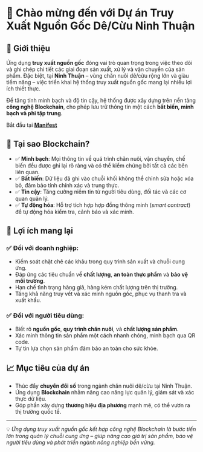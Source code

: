 # 👋 Chào mừng đến với Dự án Truy Xuất Nguồn Gốc Dê/Cừu Ninh Thuận

## 🌿 Giới thiệu

Ứng dụng **truy xuất nguồn gốc** đóng vai trò quan trọng trong việc theo dõi và ghi chép chi tiết các giai đoạn sản xuất, xử lý và vận chuyển của sản phẩm. Đặc biệt, tại **Ninh Thuận** – vùng chăn nuôi dê/cừu rộng lớn và giàu tiềm năng – việc triển khai hệ thống truy xuất nguồn gốc mang lại nhiều lợi ích thiết thực.

Để tăng tính minh bạch và độ tin cậy, hệ thống được xây dựng trên nền tảng **công nghệ Blockchain**, cho phép lưu trữ thông tin một cách **bất biến, minh bạch và phi tập trung**.

Bắt đầu tại [**Manifest**](https://github.com/Agritracer/manifests.git)

## 🔐 Tại sao Blockchain?

- ✅ **Minh bạch**: Mọi thông tin về quá trình chăn nuôi, vận chuyển, chế biến đều được ghi lại rõ ràng và có thể kiểm chứng bởi tất cả các bên liên quan.
- ✅ **Bất biến**: Dữ liệu đã ghi vào chuỗi khối không thể chỉnh sửa hoặc xóa bỏ, đảm bảo tính chính xác và trung thực.
- ✅ **Tin cậy**: Tăng cường niềm tin từ người tiêu dùng, đối tác và các cơ quan quản lý.
- ✅ **Tự động hóa**: Hỗ trợ tích hợp hợp đồng thông minh (*smart contract*) để tự động hóa kiểm tra, cảnh báo và xác minh.

## 🚀 Lợi ích mang lại

### ✅ Đối với doanh nghiệp:
- Kiểm soát chặt chẽ các khâu trong quy trình sản xuất và chuỗi cung ứng.
- Đáp ứng các tiêu chuẩn về **chất lượng**, **an toàn thực phẩm** và **bảo vệ môi trường**.
- Hạn chế tình trạng hàng giả, hàng kém chất lượng trên thị trường.
- Tăng khả năng truy vết và xác minh nguồn gốc, phục vụ thanh tra và xuất khẩu.

### ✅ Đối với người tiêu dùng:
- Biết rõ **nguồn gốc**, **quy trình chăn nuôi**, và **chất lượng sản phẩm**.
- Xác minh thông tin sản phẩm một cách nhanh chóng, minh bạch qua QR code.
- Tự tin lựa chọn sản phẩm đảm bảo an toàn cho sức khỏe.

## 📈 Mục tiêu của dự án

- Thúc đẩy **chuyển đổi số** trong ngành chăn nuôi dê/cừu tại Ninh Thuận.
- Ứng dụng **Blockchain** nhằm nâng cao năng lực quản lý, giám sát và xác thực dữ liệu.
- Góp phần xây dựng **thương hiệu địa phương** mạnh mẽ, có thể vươn ra thị trường quốc tế.

---

💡 *Ứng dụng truy xuất nguồn gốc kết hợp công nghệ Blockchain là bước tiến lớn trong quản lý chuỗi cung ứng – giúp nâng cao giá trị sản phẩm, bảo vệ người tiêu dùng và phát triển ngành nông nghiệp bền vững.*

